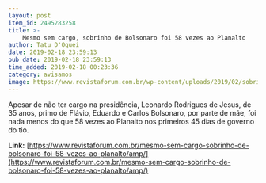```yaml
---
layout: post
item_id: 2495283258
title: >-
    Mesmo sem cargo, sobrinho de Bolsonaro foi 58 vezes ao Planalto
author: Tatu D'Oquei
date: 2019-02-18 23:59:13
pub_date: 2019-02-18 23:59:13
time_added: 2019-02-18 00:23:36
category: avisamos
image: https://www.revistaforum.com.br/wp-content/uploads/2019/02/sobrinho.jpg
---
```


Apesar de não ter cargo na presidência, Leonardo Rodrigues de Jesus, de 35 anos, primo de Flávio, Eduardo e Carlos Bolsonaro, por parte de mãe, foi nada menos do que 58 vezes ao Planalto nos primeiros 45 dias de governo do tio.

**Link:** [https://www.revistaforum.com.br/mesmo-sem-cargo-sobrinho-de-bolsonaro-foi-58-vezes-ao-planalto/amp/](https://www.revistaforum.com.br/mesmo-sem-cargo-sobrinho-de-bolsonaro-foi-58-vezes-ao-planalto/amp/)

